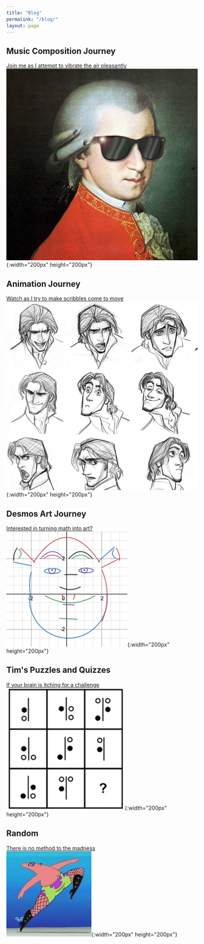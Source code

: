 ```yaml
---
title: "Blog"
permalink: "/blog/"
layout: page
---
```


## Music Composition Journey

[Join me as I attempt to vibrate the air pleasantly](https://timothy-cao.github.io/personal/blog/composition)<br>
![alt text](/images/composition.jpg){:width="200px" height="200px"}

## Animation Journey

[Watch as I try to make scribbles come to move](https://timothy-cao.github.io/personal/blog/animation)<br>
![alt text](/images/animation.jpg){:width="200px" height="200px"}

## Desmos Art Journey

[Interested in turning math into art?](https://timothy-cao.github.io/personal/blog/desmos)<br>
![alt text](/images/desmos.png){:width="200px" height="200px"}

## Tim's Puzzles and Quizzes

[If your brain is itching for a challenge](https://timothy-cao.github.io/personal/blog/puzzle)<br>
![alt text](/images/puzzle.png){:width="200px" height="200px"}

## Random

[There is no method to the madness](https://timothy-cao.github.io/personal/blog/random)<br>
![alt text](/images/random.png){:width="200px" height="200px"}

